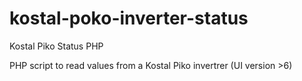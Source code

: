 # kostal-poko-inverter-status
Kostal Piko Status PHP

PHP script to read values from a Kostal Piko invertrer (UI version >6)

